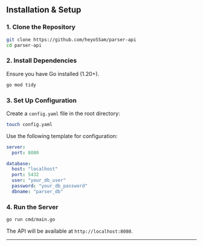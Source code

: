 ## **Installation & Setup**
### **1. Clone the Repository**
```sh
git clone https://github.com/heyoSSam/parser-api
cd parser-api
```

### **2. Install Dependencies**
Ensure you have Go installed (1.20+).
```sh
go mod tidy
```

### **3. Set Up Configuration**
Create a `config.yaml` file in the root directory:
```sh
touch config.yaml
```
Use the following template for configuration:
```yaml
server:
  port: 8080

database:
  host: "localhost"
  port: 5432
  user: "your_db_user"
  password: "your_db_password"
  dbname: "parser_db"
```

### **4. Run the Server**
```sh
go run cmd/main.go
```
The API will be available at `http://localhost:8080`.

---


